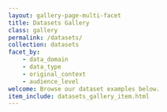 ```yaml
---
layout: gallery-page-multi-facet
title: Datasets Gallery
class: gallery
permalink: /datasets/
collection: datasets
facet_by:
    - data_domain
    - data_type
    - original_context
    - audience_level
welcome: Browse our dataset examples below.
item_include: datasets_gallery_item.html
---
```

